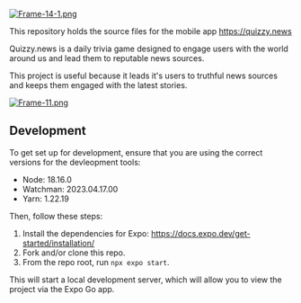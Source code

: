 [![Frame-14-1.png](https://i.postimg.cc/1zPnPd1N/Frame-14-1.png)](https://postimg.cc/NKJfkpMg)

This repository holds the source files for the mobile app https://quizzy.news

Quizzy.news is a daily trivia game designed to engage users with the world around us and lead them to reputable news sources.

This project is useful because it leads it's users to truthful news sources and keeps them engaged with the latest stories.

[![Frame-11.png](https://i.postimg.cc/GtNTChbc/Frame-11.png)](https://postimg.cc/9wdQP24S)

## Development

To get set up for development, ensure that you are using the correct versions for the devleopment tools:

- Node: 18.16.0
- Watchman: 2023.04.17.00
- Yarn: 1.22.19

Then, follow these steps:

1) Install the dependencies for Expo: https://docs.expo.dev/get-started/installation/
2) Fork and/or clone this repo. 
3) From the repo root, run `npx expo start`. 

This will start a local development server, which will allow you to view the project via the Expo Go app. 
